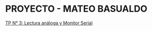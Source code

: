 ﻿# **PROYECTO - MATEO BASUALDO**

[TP N° 3: Lectura análoga y Monitor Serial](https://www.tinkercad.com/things/2DrCnF2lzB6-fantabulous-amur/editel?tenant=circuits)

